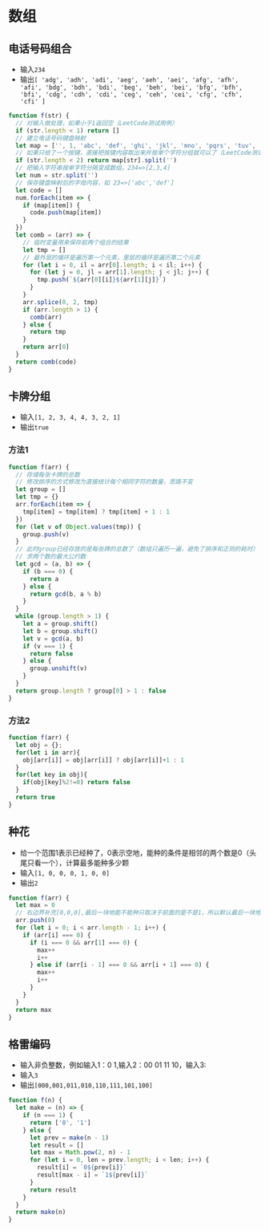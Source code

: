 # 数组
## 电话号码组合
- 输入`234`
- 输出`[
        'adg', 'adh', 'adi',
        'aeg', 'aeh', 'aei',
        'afg', 'afh', 'afi',
        'bdg', 'bdh', 'bdi',
        'beg', 'beh', 'bei',
        'bfg', 'bfh', 'bfi',
        'cdg', 'cdh', 'cdi',
        'ceg', 'ceh', 'cei',
        'cfg', 'cfh', 'cfi'
      ]`
```js
function f(str) {
  // 对输入做处理，如果小于1返回空（LeetCode测试用例）
  if (str.length < 1) return []
  // 建立电话号码键盘映射
  let map = ['', 1, 'abc', 'def', 'ghi', 'jkl', 'mno', 'pqrs', 'tuv', 'wxyz']
  // 如果只给了一个按键，直接把按键内容取出来并按单个字符分组就可以了（LeetCode测试用例）
  if (str.length < 2) return map[str].split('')
  // 把输入字符串按单字符分隔变成数组，234=>[2,3,4]
  let num = str.split('')
  // 保存键盘映射后的字母内容，如 23=>['abc','def']
  let code = []
  num.forEach(item => {
    if (map[item]) {
      code.push(map[item])
    }
  })
  let comb = (arr) => {
    // 临时变量用来保存前两个组合的结果
    let tmp = []
    // 最外层的循环是遍历第一个元素，里层的循环是遍历第二个元素
    for (let i = 0, il = arr[0].length; i < il; i++) {
      for (let j = 0, jl = arr[1].length; j < jl; j++) {
        tmp.push(`${arr[0][i]}${arr[1][j]}`)
      }
    }
    arr.splice(0, 2, tmp)
    if (arr.length > 1) {
      comb(arr)
    } else {
      return tmp
    }
    return arr[0]
  }
  return comb(code)
}
```
## 卡牌分组
- 输入`[1, 2, 3, 4, 4, 3, 2, 1]`
- 输出`true`
### 方法1
```js
function f(arr) {
  // 存储每张卡牌的总数
  // 修改排序的方式修改为直接统计每个相同字符的数量，思路不变
  let group = []
  let tmp = {}
  arr.forEach(item => {
    tmp[item] = tmp[item] ? tmp[item] + 1 : 1
  })
  for (let v of Object.values(tmp)) {
    group.push(v)
  }
  // 此时group已经存放的是每张牌的总数了（数组只遍历一遍，避免了排序和正则的耗时）
  // 求两个数的最大公约数
  let gcd = (a, b) => {
    if (b === 0) {
      return a
    } else {
      return gcd(b, a % b)
    }
  }
  while (group.length > 1) {
    let a = group.shift()
    let b = group.shift()
    let v = gcd(a, b)
    if (v === 1) {
      return false
    } else {
      group.unshift(v)
    }
  }
  return group.length ? group[0] > 1 : false
}
```

### 方法2
```js
function f(arr) {
  let obj = {};
  for(let i in arr){
    obj[arr[i]] = obj[arr[i]] ? obj[arr[i]]+1 : 1
  }
  for(let key in obj){
    if(obj[key]%2!=0) return false
  }
  return true
}
```

## 种花
- 给一个范围1表示已经种了，0表示空地，能种的条件是相邻的两个数是0（头尾只看一个），计算最多能种多少颗
- 输入`[1, 0, 0, 0, 1, 0, 0]`
- 输出`2`
```js
function f(arr) {
  let max = 0
  // 右边界补充[0,0,0],最后一块地能不能种只取决于前面的是不是1，所以默认最后一块地的右侧是0（无须考虑右侧边界有阻碍）
  arr.push(0)
  for (let i = 0; i < arr.length - 1; i++) {
    if (arr[i] === 0) {
      if (i === 0 && arr[1] === 0) {
        max++
        i++
      } else if (arr[i - 1] === 0 && arr[i + 1] === 0) {
        max++
        i++
      }
    }
  }
  return max
}
```

## 格雷编码
- 输入非负整数，例如输入1：0 1,输入2：00 01 11 10，输入3:
- 输入`3`
- 输出`[000,001,011,010,110,111,101,100]`
```js
function f(n) {
  let make = (n) => {
    if (n === 1) {
      return ['0', '1']
    } else {
      let prev = make(n - 1)
      let result = []
      let max = Math.pow(2, n) - 1
      for (let i = 0, len = prev.length; i < len; i++) {
        result[i] = `0${prev[i]}`
        result[max - i] = `1${prev[i]}`
      }
      return result
    }
  }
  return make(n)
}
```
